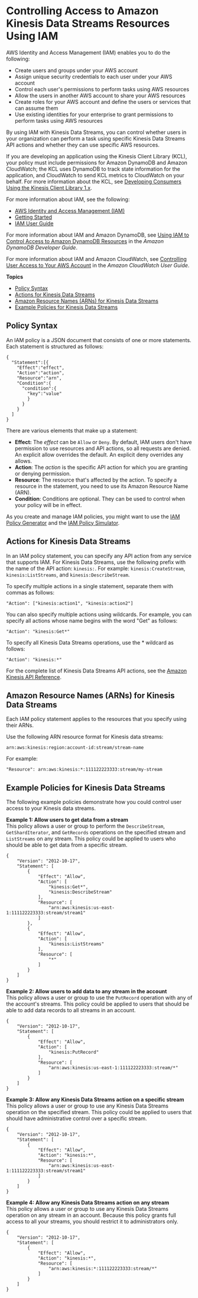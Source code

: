 # Controlling Access to Amazon Kinesis Data Streams Resources Using IAM<a name="controlling-access"></a>

AWS Identity and Access Management \(IAM\) enables you to do the following:
+ Create users and groups under your AWS account
+ Assign unique security credentials to each user under your AWS account
+ Control each user's permissions to perform tasks using AWS resources
+ Allow the users in another AWS account to share your AWS resources
+ Create roles for your AWS account and define the users or services that can assume them
+ Use existing identities for your enterprise to grant permissions to perform tasks using AWS resources

By using IAM with Kinesis Data Streams, you can control whether users in your organization can perform a task using specific Kinesis Data Streams API actions and whether they can use specific AWS resources\.

If you are developing an application using the Kinesis Client Library \(KCL\), your policy must include permissions for Amazon DynamoDB and Amazon CloudWatch; the KCL uses DynamoDB to track state information for the application, and CloudWatch to send KCL metrics to CloudWatch on your behalf\. For more information about the KCL, see [Developing Consumers Using the Kinesis Client Library 1\.x](developing-consumers-with-kcl.md)\.

For more information about IAM, see the following:
+ [AWS Identity and Access Management \(IAM\)](https://aws.amazon.com/iam/)
+ [Getting Started](https://docs.aws.amazon.com/IAM/latest/UserGuide/getting-started.html)
+ [IAM User Guide](https://docs.aws.amazon.com/IAM/latest/UserGuide/)

For more information about IAM and Amazon DynamoDB, see [Using IAM to Control Access to Amazon DynamoDB Resources](https://docs.aws.amazon.com/amazondynamodb/latest/developerguide/UsingIAMWithDDB.html) in the *Amazon DynamoDB Developer Guide*\. 

For more information about IAM and Amazon CloudWatch, see [Controlling User Access to Your AWS Account](https://docs.aws.amazon.com/AmazonCloudWatch/latest/DeveloperGuide/UsingIAM.html) in the *Amazon CloudWatch User Guide*\.

**Topics**
+ [Policy Syntax](#policy-syntax)
+ [Actions for Kinesis Data Streams](#kinesis-using-iam-actions)
+ [Amazon Resource Names \(ARNs\) for Kinesis Data Streams](#kinesis-using-iam-arn-format)
+ [Example Policies for Kinesis Data Streams](#kinesis-using-iam-examples)

## Policy Syntax<a name="policy-syntax"></a>

An IAM policy is a JSON document that consists of one or more statements\. Each statement is structured as follows:

```
{
  "Statement":[{
    "Effect":"effect",
    "Action":"action",
    "Resource":"arn",
    "Condition":{
      "condition":{
        "key":"value"
        }
      }
    }
  ]
}
```

There are various elements that make up a statement:
+ **Effect:** The *effect* can be `Allow` or `Deny`\. By default, IAM users don't have permission to use resources and API actions, so all requests are denied\. An explicit allow overrides the default\. An explicit deny overrides any allows\.
+ **Action**: The *action* is the specific API action for which you are granting or denying permission\.
+ **Resource**: The resource that's affected by the action\. To specify a resource in the statement, you need to use its Amazon Resource Name \(ARN\)\.
+ **Condition**: Conditions are optional\. They can be used to control when your policy will be in effect\.

As you create and manage IAM policies, you might want to use the [IAM Policy Generator](https://docs.aws.amazon.com/IAM/latest/UserGuide/access_policies_create.html#access_policies_create-generator) and the [IAM Policy Simulator](https://docs.aws.amazon.com/IAM/latest/UserGuide/access_policies_testing-policies.html)\.

## Actions for Kinesis Data Streams<a name="kinesis-using-iam-actions"></a>

In an IAM policy statement, you can specify any API action from any service that supports IAM\. For Kinesis Data Streams, use the following prefix with the name of the API action: `kinesis:`\. For example: `kinesis:CreateStream`, `kinesis:ListStreams`, and `kinesis:DescribeStream`\.

To specify multiple actions in a single statement, separate them with commas as follows:

```
"Action": ["kinesis:action1", "kinesis:action2"]
```

You can also specify multiple actions using wildcards\. For example, you can specify all actions whose name begins with the word "Get" as follows:

```
"Action": "kinesis:Get*"
```

To specify all Kinesis Data Streams operations, use the \* wildcard as follows:

```
"Action": "kinesis:*"
```

For the complete list of Kinesis Data Streams API actions, see the [Amazon Kinesis API Reference](https://docs.aws.amazon.com/kinesis/latest/APIReference/)\.

## Amazon Resource Names \(ARNs\) for Kinesis Data Streams<a name="kinesis-using-iam-arn-format"></a>

Each IAM policy statement applies to the resources that you specify using their ARNs\.

Use the following ARN resource format for Kinesis data streams:

```
arn:aws:kinesis:region:account-id:stream/stream-name
```

For example:

```
"Resource": arn:aws:kinesis:*:111122223333:stream/my-stream
```

## Example Policies for Kinesis Data Streams<a name="kinesis-using-iam-examples"></a>

The following example policies demonstrate how you could control user access to your Kinesis data streams\.

**Example 1: Allow users to get data from a stream**  
 This policy allows a user or group to perform the `DescribeStream`, `GetShardIterator`, and `GetRecords` operations on the specified stream and `ListStreams` on any stream\. This policy could be applied to users who should be able to get data from a specific stream\.   

```
{
    "Version": "2012-10-17",
    "Statement": [
        {
            "Effect": "Allow",
            "Action": [
                "kinesis:Get*",
                "kinesis:DescribeStream"
            ],
            "Resource": [
                "arn:aws:kinesis:us-east-1:111122223333:stream/stream1"
            ]
        },
        {
            "Effect": "Allow",
            "Action": [
                "kinesis:ListStreams"
            ],
            "Resource": [
                "*"
            ]
        }
    ]
}
```

**Example 2: Allow users to add data to any stream in the account**  
This policy allows a user or group to use the `PutRecord` operation with any of the account's streams\. This policy could be applied to users that should be able to add data records to all streams in an account\.  

```
{
    "Version": "2012-10-17",
    "Statement": [
        {
            "Effect": "Allow",
            "Action": [
                "kinesis:PutRecord"
            ],
            "Resource": [
                "arn:aws:kinesis:us-east-1:111122223333:stream/*"
            ]
        }
    ]
}
```

**Example 3: Allow any Kinesis Data Streams action on a specific stream**  
This policy allows a user or group to use any Kinesis Data Streams operation on the specified stream\. This policy could be applied to users that should have administrative control over a specific stream\.  

```
{
    "Version": "2012-10-17",
    "Statement": [
        {
            "Effect": "Allow",
            "Action": "kinesis:*",
            "Resource": [
                "arn:aws:kinesis:us-east-1:111122223333:stream/stream1"
            ]
        }
    ]
}
```

**Example 4: Allow any Kinesis Data Streams action on any stream**  
This policy allows a user or group to use any Kinesis Data Streams operation on any stream in an account\. Because this policy grants full access to all your streams, you should restrict it to administrators only\.  

```
{
    "Version": "2012-10-17",
    "Statement": [
        {
            "Effect": "Allow",
            "Action": "kinesis:*",
            "Resource": [
                "arn:aws:kinesis:*:111122223333:stream/*"
            ]
        }
    ]
}
```